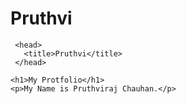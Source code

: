 # Pruthvi
<html>
      
     <head>        
       <title>Pruthvi</title>  
     </head>
  
  <body>
  
    <h1>My Protfolio</h1> 
    <p>My Name is Pruthviraj Chauhan.</p> 
        
  
  </body>



</html>
